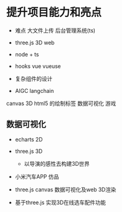 # 提升项目能力和亮点

- 难点
   大文件上传 后台管理系统(ts)

- three.js 3D web
- node + ts
- hooks vue vueuse
- 复杂组件的设计
- AIGC langchain

canvas 3D html5 的绘制标签 数据可视化 游戏

## 数据可视化
- echarts 2D
- three.js 3D
    - 以导演的感性去构建3D世界

- 小米汽车APP 仿品
- three.js canvas 数据可视化及web 3D渲染

- 基于three.js 实现3D在线选车配件功能
